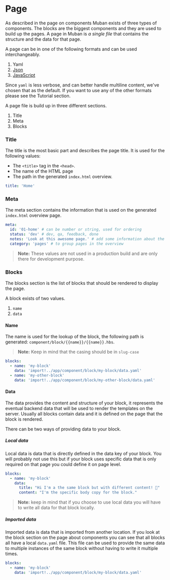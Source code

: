 # Page

As described in the page on components Muban exists of three types of components. The blocks are the
biggest components and they are used to build up the pages. A page in Muban is _a single file_ that
contains the structure and the data for that page.

A page can be in one of the following formats and can be used interchangeably.

1. Yaml
2. [Json](./13-guides.md#Using-JSON-for-page-files)
3. [JavaScript](./13-guides.md#Using-JavaScript-for-page-files)

Since `yaml` is less verbose, and can better handle multiline content, we've chosen that as the
default. If you want to use any of the other formats please see the Tutorial section.

A page file is build up in three different sections.

1. Title
2. Meta
3. Blocks

### Title

The title is the most basic part and describes the page title. It is used for the following values:

- The `<title>` tag in the `<head>`.
- The name of the HTML page
- The path in the generated `index.html` overview.

```yaml
title: 'Home'
```

### Meta

The meta section contains the information that is used on the generated `index.html` overview page.

```yaml
meta:
  id: '01-home' # can be number or string, used for ordering
  status: 'dev' # dev, qa, feedback, done
  notes: 'Look at this awesome page.' # add some information about the page
  category: 'pages' # to group pages in the overview
```

> **Note:** These values are not used in a production build and are only there for development
> purpose.

### Blocks

The blocks section is the list of blocks that should be rendered to display the page.

A block exists of two values.

1. `name`
2. `data`

#### Name

The name is used for the lookup of the block, the following path is generated: `component/block/{{name}}/{{name}}.hbs`. 

> **Note:** Keep in mind that the casing should be in `slug-case`

```yaml
blocks:
  - name: 'my-block'
    data: 'import!../app/component/block/my-block/data.yaml'
  - name: 'my-other-block'
    data: 'import!../app/component/block/my-other-block/data.yaml'
```

#### Data

The data provides the content and structure of your block, it represents the eventual backend data
that will be used to render the templates on the server. Usually all blocks contain data and it is
defined on the page that the block is rendered.

There can be two ways of providing data to your block.

##### Local data

Local data is data that is directly defined in the data key of your block. You will probably not use
this but if your block uses specific data that is only required on that page you could define it on
page level.

```yaml
blocks:
  - name: 'my-block'
    data:
      title: "Hi I'm a the same block but with different content! 💪"
      content: "I'm the specific body copy for the block."
```

> **Note:** keep in mind that if you choose to use local data you will have to write all data for
> that block locally.

##### Imported data

Imported data is data that is imported from another location. If you look at the block section on
the page about components you can see that all blocks all have a local `data.yaml` file. This file
can be used to provide the same data to multiple instances of the same block without having to write
it multiple times.

```yaml
blocks:
  - name: 'my-block'
    data: 'import!../app/component/block/my-block/data.yaml'
```
